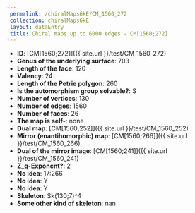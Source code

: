 ```yaml
--- 
 permalink: /chiralMaps6kE/CM_1560_272 
 collection: chiralMaps6kE
 layout: dataEntry
 title: Chiral maps up to 6000 edges - CM[1560;272]
---
```


- **ID**: [CM[1560;272]]({{ site.url }}/test/CM_1560_272)
- **Genus of the underlying surface**: 703
- **Length of the face**: 120
- **Valency**: 24
- **Length of the Petrie polygon**: 260
- **Is the automorphism group solvable?**: S
- **Number of vertices**: 130
- **Number of edges**: 1560
- **Number of faces**: 26
- **The map is self-**: none
- **Dual map**: [CM[1560;252]]({{ site.url }}/test/CM_1560_252)
- **Mirror (enantihomorphic) map**: [CM[1560;266]]({{ site.url }}/test/CM_1560_266)
- **Dual of the mirror image**: [CM[1560;241]]({{ site.url }}/test/CM_1560_241)
- **Z_q-Exponent?**: 2
- **No idea**:  17:266
- **No idea**: Y
- **No idea**: Y
- **Skeleton**: Sk(130;7)^4
- **Some other kind of skeleton**: nan
